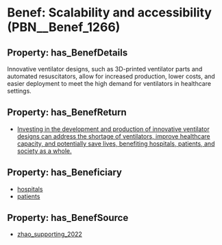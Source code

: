 # Benef: __Scalability and accessibility__ (PBN__Benef_1266)

## Property: has_BenefDetails

Innovative ventilator designs, such as 3D-printed ventilator parts and automated resuscitators, allow for increased production, lower costs, and easier deployment to meet the high demand for ventilators in healthcare settings.

## Property: has_BenefReturn

* [Investing in the development and production of innovative ventilator designs can address the shortage of ventilators, improve healthcare capacity, and potentially save lives, benefiting hospitals, patients, and society as a whole.](../BenefReturn/PBN__BenefReturn_1426)

## Property: has_Beneficiary

* [hospitals](../Stakeholder/PBN__Stakeholder_64)
* [patients](../Stakeholder/PBN__Stakeholder_31)

## Property: has_BenefSource

* [zhao_supporting_2022](../Article/PBN__Article_266)

